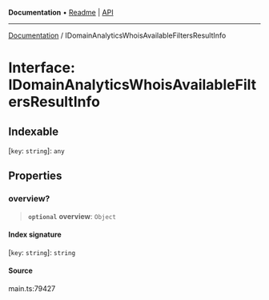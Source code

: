 **Documentation** • [Readme](../README.md) \| [API](../globals.md)

***

[Documentation](../README.md) / IDomainAnalyticsWhoisAvailableFiltersResultInfo

# Interface: IDomainAnalyticsWhoisAvailableFiltersResultInfo

## Indexable

 \[`key`: `string`\]: `any`

## Properties

### overview?

> **`optional`** **overview**: `Object`

#### Index signature

 \[`key`: `string`\]: `string`

#### Source

main.ts:79427
